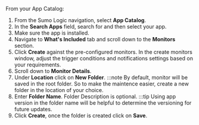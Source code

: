 From your App Catalog:

1. From the Sumo Logic navigation, select **App Catalog**.
1. In the **Search Apps** field, search for and then select your app.
1. Make sure the app is installed.
1. Navigate to **What's Included** tab and scroll down to the **Monitors** section.
1. Click **Create** against the pre-configured monitors. In the create monitors window, adjust the trigger conditions and notifications settings based on your requirements.
1. Scroll down to **Monitor Details**.
1. Under **Location** click on **New Folder**.
        :::note
        By default, monitor will be saved in the root folder. So to make the maintence easier, create a new folder in the location of your choice.
1. Enter **Folder Name**. Folder Description is optional.
        :::tip
        Using app version in the folder name will be helpful to determine the versioning for future updates.
1. Click **Create**, once the folder is created click on **Save**.
